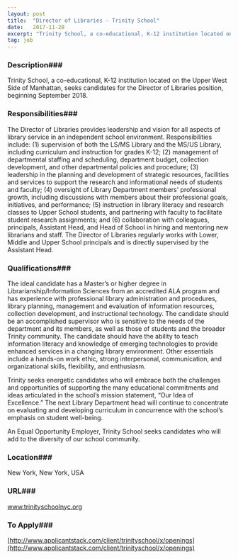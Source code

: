 ```yaml
---
layout: post
title:  "Director of Libraries - Trinity School"
date:   2017-11-28
excerpt: "Trinity School, a co-educational, K-12 institution located on the Upper West Side of Manhattan, seeks candidates for the Director of Libraries position, beginning September 2018. "
tag: job
---
```


### Description###

Trinity School, a co-educational, K-12 institution located on the Upper West Side of Manhattan, seeks candidates for the Director of Libraries position, beginning September 2018. 


### Responsibilities###

The Director of Libraries provides leadership and vision for all aspects of library service in an independent school environment.  Responsibilities include: (1) supervision of both the LS/MS Library and the MS/US Library, including curriculum and instruction for grades K-12; (2) management of departmental staffing and scheduling, department budget, collection development, and other departmental policies and procedure; (3) leadership in the planning and development of strategic resources, facilities and services to support the research and informational needs of students and faculty; (4) oversight of Library Department members’ professional growth, including discussions with members about their professional goals, initiatives, and performance; (5) instruction in library literacy and research classes to Upper School students, and partnering with faculty to facilitate student research assignments; and (6) collaboration with colleagues, principals, Assistant Head, and Head of School in hiring and mentoring new librarians and staff. The Director of Libraries regularly works with Lower, Middle and Upper School principals and is directly supervised by the Assistant Head. 



### Qualifications###

The ideal candidate has a Master’s or higher degree in Librarianship/Information Sciences from an accredited ALA program and has experience with professional library administration and procedures, library planning, management and evaluation of information resources, collection development, and instructional technology. The candidate should be an accomplished supervisor who is sensitive to the needs of the department and its members, as well as those of students and the broader Trinity community. The candidate should have the ability to teach information literacy and knowledge of emerging technologies to provide enhanced services in a changing library environment. Other essentials include a hands-on work ethic, strong interpersonal, communication, and organizational skills, flexibility, and enthusiasm.   

Trinity seeks energetic candidates who will embrace both the challenges and opportunities of supporting the many educational commitments and ideas articulated in the school’s mission statement, “Our Idea of Excellence.” The next Library Department head will continue to concentrate on evaluating and developing curriculum in concurrence with the school’s emphasis on student well-being.

An Equal Opportunity Employer, Trinity School seeks candidates who will add to the diversity of our school community.




### Location###

New York, New York, USA


### URL###

www.trinityschoolnyc.org

### To Apply###

[http://www.applicantstack.com/client/trinityschool/x/openings](http://www.applicantstack.com/client/trinityschool/x/openings)





